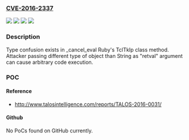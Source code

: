 ### [CVE-2016-2337](https://cve.mitre.org/cgi-bin/cvename.cgi?name=CVE-2016-2337)
![](https://img.shields.io/static/v1?label=Product&message=Ruby&color=blue)
![](https://img.shields.io/static/v1?label=Product&message=Tcl%2FTk&color=blue)
![](https://img.shields.io/static/v1?label=Version&message=n%2Fa&color=blue)
![](https://img.shields.io/static/v1?label=Vulnerability&message=type%20confusion&color=brighgreen)

### Description

Type confusion exists in _cancel_eval Ruby's TclTkIp class method. Attacker passing different type of object than String as "retval" argument can cause arbitrary code execution.

### POC

#### Reference
- http://www.talosintelligence.com/reports/TALOS-2016-0031/

#### Github
No PoCs found on GitHub currently.

